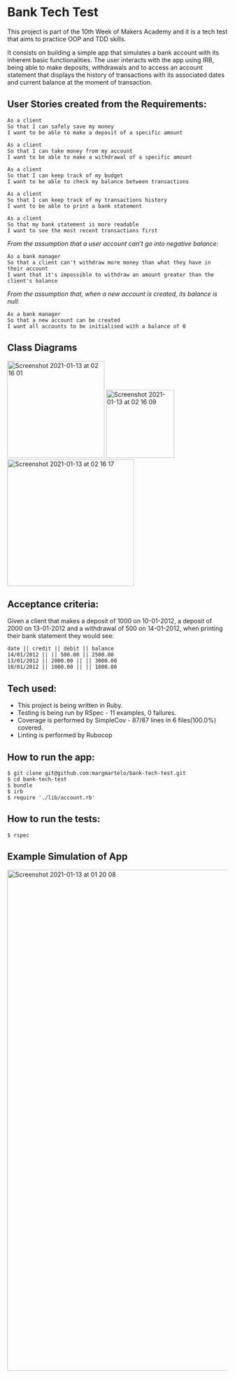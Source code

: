 # **Bank Tech Test**

This project is part of the 10th Week of Makers Academy and it is a tech test that aims to practice OOP and TDD skills.

It consists on building a simple app that simulates a bank account with its inherent basic functionalities. The user interacts with the app using IRB, being able to make deposits, withdrawals and to access an account statement that displays the history of transactions with its associated dates and current balance at the moment of transaction.


## User Stories created from the Requirements:
```
As a client
So that I can safely save my money
I want to be able to make a deposit of a specific amount
```
```
As a client
So that I can take money from my account
I want to be able to make a withdrawal of a specific amount
```
```
As a client
So that I can keep track of my budget
I want to be able to check my balance between transactions
```
```
As a client
So that I can keep track of my transactions history
I want to be able to print a bank statement
```
```
As a client
So that my bank statement is more readable
I want to see the most recent transactions first
```
*From the assumption that a user account can't go into negative balance:*
```
As a bank manager
So that a client can't withdraw more money than what they have in their account
I want that it's impossible to withdraw an amount greater than the client's balance
```
*From the assumption that, when a new account is created, its balance is null:*
```
As a bank manager
So that a new account can be created
I want all accounts to be initialised with a balance of 0  
```


## Class Diagrams

<img width="222" alt="Screenshot 2021-01-13 at 02 16 01" src="https://user-images.githubusercontent.com/65411964/104397883-9375b000-5545-11eb-92b3-7c06e90bab23.png">

<img width="156" alt="Screenshot 2021-01-13 at 02 16 09" src="https://user-images.githubusercontent.com/65411964/104397910-a0929f00-5545-11eb-8fa3-07b55474be74.png">

<img width="290" alt="Screenshot 2021-01-13 at 02 16 17" src="https://user-images.githubusercontent.com/65411964/104397932-ad16f780-5545-11eb-9f24-7299dc57373a.png">


## Acceptance criteria:

Given a client that makes a deposit of 1000 on 10-01-2012, a deposit of 2000 on 13-01-2012 and a withdrawal of 500 on 14-01-2012, when printing their bank statement they would see:

```
date || credit || debit || balance
14/01/2012 || || 500.00 || 2500.00
13/01/2012 || 2000.00 || || 3000.00
10/01/2012 || 1000.00 || || 1000.00
```

## Tech used:

* This project is being written in Ruby.
* Testing is being run by RSpec - 11 examples, 0 failures.
* Coverage is performed by SimpleCov - 87/87 lines in 6 files(100.0%) covered.
* Linting is performed by Rubocop


## How to run the app:

```
$ git clone git@github.com:margmartelo/bank-tech-test.git
$ cd bank-tech-test
$ bundle
$ irb
$ require './lib/account.rb'
```

## How to run the tests:
```
$ rspec
```

## Example Simulation of App


<img width="1146" alt="Screenshot 2021-01-13 at 01 20 08" src="https://user-images.githubusercontent.com/65411964/104394528-b6e92c80-553e-11eb-9ec4-c5daf302c4d4.png">
 
